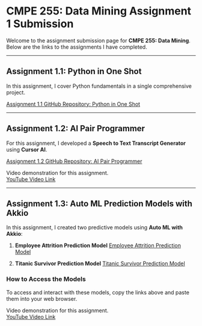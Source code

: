 # CMPE 255: Data Mining Assignment 1 Submission

Welcome to the assignment submission page for **CMPE 255: Data Mining**. Below are the links to the assignments I have completed.

---

## Assignment 1.1: Python in One Shot

In this assignment, I cover Python fundamentals in a single comprehensive project.

[Assignment 1.1 GitHub Repository: Python in One Shot](https://github.com/Praful-John2409/Python-in-one-shot.git)

---

## Assignment 1.2: AI Pair Programmer

For this assignment, I developed a **Speech to Text Transcript Generator** using **Cursor AI**.

[Assignment 1.2 GitHub Repository: AI Pair Programmer](https://github.com/Praful-John2409/Use-AI-Pair-Programmer-.git)

Video demonstration for this assignment.  
[YouTube Video Link](https://youtu.be/I0b7MmtLsic?si=TNeO5WHz1H2zOFc2)

---

## Assignment 1.3: Auto ML Prediction Models with Akkio

In this assignment, I created two predictive models using **Auto ML with Akkio**:

1. **Employee Attrition Prediction Model**
   [Employee Attrition Prediction Model](https://app.akkio.com/deployments/c45c987c-b446-428e-bf19-353790e8f449)

2. **Titanic Survivor Prediction Model**
   [Titanic Survivor Prediction Model](https://app.akkio.com/deployments/138c3d6d-aec5-435e-bf1b-270c36b7f434)

### How to Access the Models

To access and interact with these models, copy the links above and paste them into your web browser.

Video demonstration for this assignment.  
[YouTube Video Link](https://youtu.be/VS6jWW97gqA?si=0yS3mJJFC8ADAfCF)

